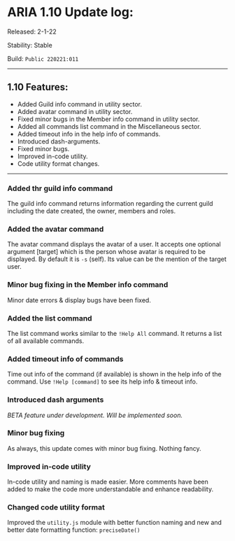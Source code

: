# ARIA 1.10 Update log:

Released: 2-1-22

Stability: Stable

Build: ` Public 220221:011 `

---


## 1.10 Features:

- Added Guild info command in utility sector.
- Added avatar command in utility sector.
- Fixed minor bugs in the Member info command in utility sector.
- Added all commands list command in the Miscellaneous sector.
- Added timeout info in the help info of commands.
- Introduced dash-arguments.
- Fixed minor bugs.
- Improved in-code utility.
- Code utility format changes.

---

### Added thr guild info command
The guild info command returns information regarding the current guild including the date created, the owner, members and roles.

### Added the avatar command
The avatar command displays the avatar of a user. It accepts one optional argument [target] which is the person whose avatar is required to be displayed. By default it is ` -s ` (self). Its value can be the mention of the target user.

### Minor bug fixing in the Member info command
Minor date errors & display bugs have been fixed.


### Added the list command
The list command works similar to the ` !Help All ` command. It returns a list of all available commands.

### Added timeout info of commands 
Time out info of the command (if available) is shown in the help info of the command. Use ` !Help [command] ` to see its help info & timeout info.

### Introduced dash arguments
*BETA feature under development. Will be implemented soon.*

### Minor bug fixing
As always, this update comes with minor bug fixing. Nothing fancy.

### Improved in-code utility
In-code utility and naming is made easier. More comments have been added to make the code more understandable and enhance readability.

### Changed code utility format
Improved the ` utility.js ` module with better function naming and new and better date formatting function: ` preciseDate() `
